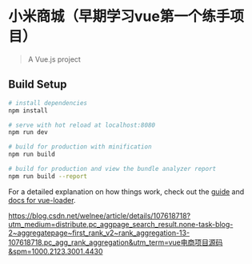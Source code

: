 # 小米商城（早期学习vue第一个练手项目）

> A Vue.js project

## Build Setup

``` bash
# install dependencies
npm install

# serve with hot reload at localhost:8080
npm run dev

# build for production with minification
npm run build

# build for production and view the bundle analyzer report
npm run build --report
```

For a detailed explanation on how things work, check out the [guide](http://vuejs-templates.github.io/webpack/) and [docs for vue-loader](http://vuejs.github.io/vue-loader).


https://blog.csdn.net/welnee/article/details/107618718?utm_medium=distribute.pc_aggpage_search_result.none-task-blog-2~aggregatepage~first_rank_v2~rank_aggregation-13-107618718.pc_agg_rank_aggregation&utm_term=vue电商项目源码&spm=1000.2123.3001.4430
